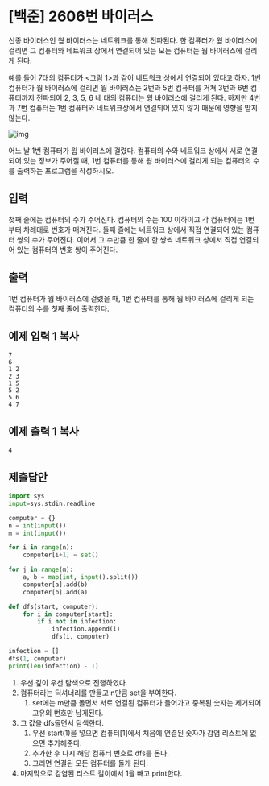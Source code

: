 # [백준] 2606번 바이러스

신종 바이러스인 웜 바이러스는 네트워크를 통해 전파된다. 한 컴퓨터가 웜 바이러스에 걸리면 그 컴퓨터와 네트워크 상에서 연결되어 있는 모든 컴퓨터는 웜 바이러스에 걸리게 된다.

예를 들어 7대의 컴퓨터가 <그림 1>과 같이 네트워크 상에서 연결되어 있다고 하자. 1번 컴퓨터가 웜 바이러스에 걸리면 웜 바이러스는 2번과 5번 컴퓨터를 거쳐 3번과 6번 컴퓨터까지 전파되어 2, 3, 5, 6 네 대의 컴퓨터는 웜 바이러스에 걸리게 된다. 하지만 4번과 7번 컴퓨터는 1번 컴퓨터와 네트워크상에서 연결되어 있지 않기 때문에 영향을 받지 않는다.

![img](https://www.acmicpc.net/upload/images/zmMEZZ8ioN6rhCdHmcIT4a7.png)

어느 날 1번 컴퓨터가 웜 바이러스에 걸렸다. 컴퓨터의 수와 네트워크 상에서 서로 연결되어 있는 정보가 주어질 때, 1번 컴퓨터를 통해 웜 바이러스에 걸리게 되는 컴퓨터의 수를 출력하는 프로그램을 작성하시오.

## 입력

첫째 줄에는 컴퓨터의 수가 주어진다. 컴퓨터의 수는 100 이하이고 각 컴퓨터에는 1번 부터 차례대로 번호가 매겨진다. 둘째 줄에는 네트워크 상에서 직접 연결되어 있는 컴퓨터 쌍의 수가 주어진다. 이어서 그 수만큼 한 줄에 한 쌍씩 네트워크 상에서 직접 연결되어 있는 컴퓨터의 번호 쌍이 주어진다.

## 출력

1번 컴퓨터가 웜 바이러스에 걸렸을 때, 1번 컴퓨터를 통해 웜 바이러스에 걸리게 되는 컴퓨터의 수를 첫째 줄에 출력한다.

## 예제 입력 1 복사

```
7
6
1 2
2 3
1 5
5 2
5 6
4 7
```

## 예제 출력 1 복사

```
4
```

## 제출답안

```python
import sys
input=sys.stdin.readline

computer = {}
n = int(input())
m = int(input())

for i in range(n):
    computer[i+1] = set()

for j in range(m):
    a, b = map(int, input().split())
    computer[a].add(b)
    computer[b].add(a)

def dfs(start, computer):
    for i in computer[start]:
        if i not in infection:
            infection.append(i)
            dfs(i, computer)

infection = []
dfs(1, computer)
print(len(infection) - 1)
```

1. 우선 깊이 우선 탐색으로 진행하였다.
2. 컴퓨터라는 딕셔너리를 만들고 n만큼 set을 부여한다.
   1. set에는 m만큼 돌면서 서로 연결된 컴퓨터가 들어가고 중복된 숫자는 제거되어 고유의 번호만 남게된다.
3. 그 값을 dfs돌면서 탐색한다.
   1. 우선 start(1)을 넣으면 컴퓨터[1]에서 처음에 연결된 숫자가 감염 리스트에 없으면 추가해준다.
   2. 추가한 후 다시 해당 컴퓨터 번호로 dfs를 돈다.
   3. 그러면 연결된 모든 컴퓨터를 돌게 된다.
4. 마지막으로 감염된 리스트 길이에서 1을 빼고 print한다.